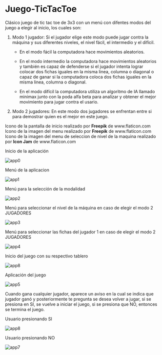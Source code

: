 # Juego-TicTacToe

Clásico juego de tic tac toe de 3x3 con un menú con difentes modos del juego a elegir al inicio, los cuales son:
<body>
<ol>
  <li>Modo 1 jugador: Si el jugador elige este modo puede jugar contra la máquina y sus diferentes niveles, el nivel fácil, el intermedio y el difícil.</li>
  <ul>
    <p>
      <li>En el modo fácil la computadora hace movimientos aleatorios.</li>
    </p>
    <p>
      <li>En el modo intermedio la computadora hace movimientos aleatorios y también es capaz de defenderse si el jugador intenta lograr colocar dos fichas iguales en la misma linea, columna o diagonal o capaz de ganar si la computadora coloca dos fichas iguales en la misma linea, columna o diagonal.</li>
    </p>
    <p>
      <li>En el modo difícil la computadora utiliza un algoritmo de IA llamado minimax junto con la poda alfa beta para analizar y obtener el mejor movimiento para jugar contra el usario.</li>
    </p>
  </ul>
  <p>
    <li>Modo 2 jugadores: En este modo dos jugadores se enfrentan entre si para demostrar quien es el mejor en este juego.</li>
  </p>
</ol>
</body>

<body>
  Icono de la pantalla de inicio realizado por <b>Freepik</b> de www.flaticon.com
  Icono de la imagen del menu realizado por <b>Freepik</b> de www.flaticon.com
  Icono de la imagen del menu de seleccion de nivel de la maquina realizado por <b>Icon Jam</b> de www.flaticon.com
</body>

Inicio de la aplicación

![app0](https://github.com/darkcrow-dev/Juego-TicTacToe/assets/108247794/357a3b3c-59df-4730-a5ff-1b00cdd02e3d)

Menú de la aplicacion

![app1](https://github.com/darkcrow-dev/Juego-TicTacToe/assets/108247794/43cad727-c371-4409-a3e7-a027f226d68e)

Menú para la selección de la modalidad

![app2](https://github.com/darkcrow-dev/Juego-TicTacToe/assets/108247794/a762a6b0-b906-4c94-ab0e-8a7783210642)

Menú para seleccionar el nivel de la máquina en caso de elegir el modo 2 JUGADORES

![app3](https://github.com/darkcrow-dev/Juego-TicTacToe/assets/108247794/bfce8585-0fb9-4e0b-ac6d-9e6516d5eef0)

Menú para seleccionar las fichas del jugador 1 en caso de elegir el modo 2 JUGADORES

![app4](https://github.com/darkcrow-dev/Juego-TicTacToe/assets/108247794/1c0738b0-89c5-4632-a78a-adbe3b917f35)

Inicio del juego con su respectivo tablero

![app8](https://github.com/darkcrow-dev/Juego-TicTacToe/assets/108247794/4406482d-a39e-47fb-91fa-9f81f89d88d7)

Aplicación del juego

![app5](https://github.com/darkcrow-dev/Juego-TicTacToe/assets/108247794/c563d538-1538-4b00-b19c-d29dfde4833b)

Cuando gana cualquier jugador, aparece un aviso en la cual se indica que jugador ganó y posteriormente te pregunta se desea volver a jugar, si se presiona en SI,
se vuelve a iniciar el juego, si se presiona que NO, entonces se termina el juego.

Usuario presionando SI

![app8](https://github.com/darkcrow-dev/Juego-TicTacToe/assets/108247794/c58f1231-8633-461c-a954-bb4e0f8c44d7)

Usuario presionando NO

![app7](https://github.com/darkcrow-dev/Juego-TicTacToe/assets/108247794/eb16efdd-e0f2-4660-8357-f59afeff9b73)

